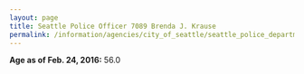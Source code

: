 ```yaml
---
layout: page
title: Seattle Police Officer 7089 Brenda J. Krause
permalink: /information/agencies/city_of_seattle/seattle_police_department/copbook/7089/
---
```


**Age as of Feb. 24, 2016:** 56.0
